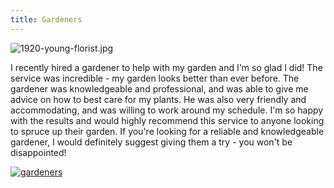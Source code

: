 ```yaml
---
title: Gardeners
---
```


![1920-young-florist.jpg](/1920-young-florist.jpg)

I recently hired a gardener to help with my garden and I'm so glad I did! The service was incredible - my garden looks better than ever before. The gardener was knowledgeable and professional, and was able to give me advice on how to best care for my plants. He was also very friendly and accommodating, and was willing to work around my schedule. I'm so happy with the results and would highly recommend this service to anyone looking to spruce up their garden. If you're looking for a reliable and knowledgeable gardener, I would definitely suggest giving them a try - you won't be disappointed!

[![gardeners](<https://dabuttonfactory.com/button.png?t=CHECK+SERVICE&f=Noto+Sans-Bold&ts=26&tc=fff&hp=45&vp=20&c=11&bgt=unicolored&bgc=4bd42f>)](<https://londonexpertfinder.com/link>)